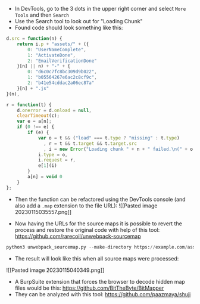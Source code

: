 - In DevTools, go to the 3 dots in the upper right corner and select `More Tools` and then `Search`
- Use the Search tool to look out for "Loading Chunk"
- Found code should look something like this:

```js
d.src = function(n) {
    return i.p + "assets/" + ({
        0: "UserNameComplete",
        1: "ActivateDone",
        2: "EmailVerificationDone"
    }[n] || n) + "-" + {
        0: "d6c0c7fc8bc309d9b022",
        1: "b05564267e6ac2c8cf9c",
        2: "b41e54cddac2a06ec87a"
    }[n] + ".js"
}(n),

r = function(t) {
    d.onerror = d.onload = null,
    clearTimeout(c);
    var e = a[n];
    if (0 !== e) {
        if (e) {
            var o = t && ("load" === t.type ? "missing" : t.type)
              , r = t && t.target && t.target.src
              , i = new Error("Loading chunk " + n + " failed.\n(" + o + ": " + r + ")");
            i.type = o,
            i.request = r,
            e[1](i)
        }
        a[n] = void 0
    }
};
```

- Then the function can be refactored using the DevTools console (and also add a `.map` extension to the file URL):
![[Pasted image 20230115035557.png]]

- Now having the URLs for the source maps it is possible to revert the process and restore the original code with help of this tool: https://github.com/rarecoil/unwebpack-sourcemap

```python
python3 unwebpack_sourcemap.py --make-directory https://example.com/assets/UserNameComplete-d6c0c7fc8bc309d9b022.js.map output
```

- The result will look like this when all source maps were processed:

![[Pasted image 20230115040349.png]]

- A BurpSuite extension that forces the browser to decode hidden map files would be this: https://github.com/BitTheByte/BitMapper
- They can be analyzed with this tool: https://github.com/paazmaya/shuji

